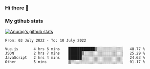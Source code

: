 ### Hi there 👋

### My gtihub stats

[![Anurag's github stats](https://github-readme-stats.vercel.app/api?username=gaozhidong)](https://github.com/gaozhidong/github-readme-stats)

<!--START_SECTION:waka-->

```text
From: 03 July 2022 - To: 10 July 2022

Vue.js       4 hrs 6 mins    ████████████▒░░░░░░░░░░░░   48.77 %
JSON         2 hrs 7 mins    ██████▒░░░░░░░░░░░░░░░░░░   25.29 %
JavaScript   2 hrs 4 mins    ██████░░░░░░░░░░░░░░░░░░░   24.63 %
Other        5 mins          ▒░░░░░░░░░░░░░░░░░░░░░░░░   01.17 %
```

<!--END_SECTION:waka-->